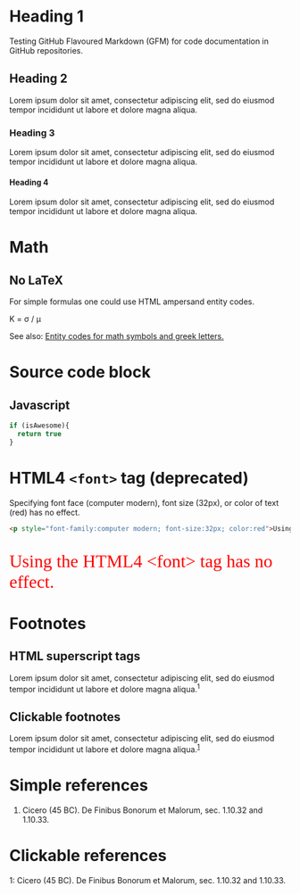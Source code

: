 # Heading 1
Testing GitHub Flavoured Markdown (GFM) for code documentation in GitHub repositories.

## Heading 2
Lorem ipsum dolor sit amet, consectetur adipiscing elit, sed do eiusmod tempor incididunt ut labore et dolore magna aliqua. 

### Heading 3
Lorem ipsum dolor sit amet, consectetur adipiscing elit, sed do eiusmod tempor incididunt ut labore et dolore magna aliqua.

#### Heading 4
Lorem ipsum dolor sit amet, consectetur adipiscing elit, sed do eiusmod tempor incididunt ut labore et dolore magna aliqua.

# Math

## No LaTeX
For simple formulas one could use HTML ampersand entity codes.

K = &sigma; / &mu;

See also: [Entity codes for math symbols and greek letters.](https://www.htmlhelp.com/reference/html40/entities/symbols.html)

# Source code block

## Javascript

```javascript
if (isAwesome){
  return true
}
```

# HTML4 `<font>` tag (deprecated)
Specifying font face (computer modern), font size (32px), or color of text (red) has no effect.

```html
<p style="font-family:computer modern; font-size:32px; color:red">Using the HTML4 &lt;font&gt; tag has no effect.</p>
```
<p style="font-family:computer modern; font-size:32px; color:red">Using the HTML4 &lt;font&gt; tag has no effect.</p>

# Footnotes

## HTML superscript tags
Lorem ipsum dolor sit amet, consectetur adipiscing elit, sed do eiusmod tempor incididunt ut labore et dolore magna aliqua.<sup>1</sup>

## Clickable footnotes
Lorem ipsum dolor sit amet, consectetur adipiscing elit, sed do eiusmod tempor incididunt ut labore et dolore magna aliqua.<sup>[1](#myReference1)</sup>

# Simple references
1. Cicero (45 BC). De Finibus Bonorum et Malorum, sec. 1.10.32 and 1.10.33.

# Clickable references
<a name="myReference1">1</a>: Cicero (45 BC). De Finibus Bonorum et Malorum, sec. 1.10.32 and 1.10.33.
